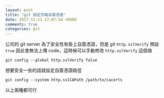 ```yaml
---
layout: post
title: "git 設定忽略自簽憑證"
date: 2017-11-21 17:07:54 +0800
comments: true
categories: git
---
```

公司的 git server 為了安全性有掛上自簽憑證，但是 git `http.sslVerify` 預設 `true` 因此會無法上傳 code，這時候可以手動修改 `http.sslVerify` 這個值

```
git config --global http.sslVerify false
```

想要安全一些的話就設定自簽憑證路徑

```
git config --system http.sslCAPath /path/to/cacerts
```

以上兩種都可行